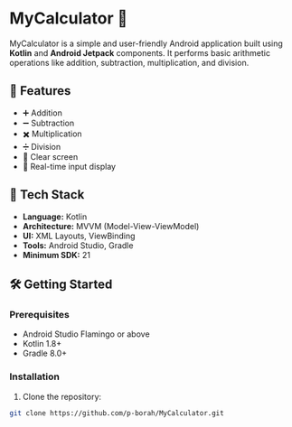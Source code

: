# MyCalculator 🧮

MyCalculator is a simple and user-friendly Android application built using **Kotlin** and **Android Jetpack** components. It performs basic arithmetic operations like addition, subtraction, multiplication, and division.

## 📱 Features

- ➕ Addition
- ➖ Subtraction
- ✖️ Multiplication
- ➗ Division
- 🧼 Clear screen
- 🔢 Real-time input display


## 🚀 Tech Stack

- **Language:** Kotlin
- **Architecture:** MVVM (Model-View-ViewModel)
- **UI:** XML Layouts, ViewBinding
- **Tools:** Android Studio, Gradle
- **Minimum SDK:** 21

## 🛠️ Getting Started

### Prerequisites

- Android Studio Flamingo or above
- Kotlin 1.8+
- Gradle 8.0+

### Installation

1. Clone the repository:

```bash
git clone https://github.com/p-borah/MyCalculator.git
